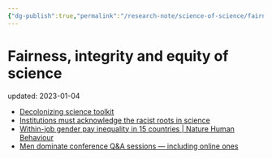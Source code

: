 ```yaml
---
{"dg-publish":true,"permalink":"/research-note/science-of-science/fairness-integrity-and-equity-of-science/","dgPassFrontmatter":true}
---
```



# Fairness, integrity and equity of science
updated: 2023-01-04

- [Decolonizing science toolkit](https://www.nature.com/collections/giaahdbacj)
- [Institutions must acknowledge the racist roots in science](https://www.nature.com/articles/d41586-022-04123-3)
- [Within-job gender pay inequality in 15 countries | Nature Human Behaviour](https://www.nature.com/articles/s41562-022-01470-z#Sec3)
- [Men dominate conference Q&A sessions — including online ones](https://www.nature.com/articles/d41586-022-04241-y)